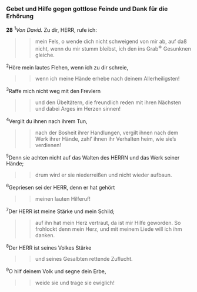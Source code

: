 ### Gebet und Hilfe gegen gottlose Feinde und Dank für die Erhörung

__28__
<sup>1</sup><em>Von David.</em>
Zu dir, HERR, rufe ich:
<blockquote>
<blockquote>
mein Fels, o wende dich nicht schweigend von mir ab,
auf daß nicht, wenn du mir stumm bleibst,
ich den ins Grab<sup title="oder: in die Unterwelt">&#x2732;</sup> Gesunknen gleiche.
</blockquote>
</blockquote>
<sup>2</sup>Höre mein lautes Flehen, wenn ich zu dir schreie,
<blockquote>
<blockquote>
wenn ich meine Hände erhebe nach deinem Allerheiligsten!
</blockquote>
</blockquote>
<sup>3</sup>Raffe mich nicht weg mit den Frevlern
<blockquote>
<blockquote>
und den Übeltätern,
die freundlich reden mit ihren Nächsten
und dabei Arges im Herzen sinnen!
</blockquote>
</blockquote>
<sup>4</sup>Vergilt du ihnen nach ihrem Tun,
<blockquote>
<blockquote>
nach der Bosheit ihrer Handlungen,
vergilt ihnen nach dem Werk ihrer Hände,
zahl’ ihnen ihr Verhalten heim, wie sie’s verdienen!
</blockquote>
</blockquote>
<sup>5</sup>Denn sie achten nicht auf das Walten des HERRN und das Werk seiner Hände;
<blockquote>
<blockquote>
drum wird er sie niederreißen und nicht wieder aufbaun.
</blockquote>
</blockquote>
<sup>6</sup>Gepriesen sei der HERR, denn er hat gehört
<blockquote>
<blockquote>
meinen lauten Hilferuf!
</blockquote>
</blockquote>
<sup>7</sup>Der HERR ist meine Stärke und mein Schild;
<blockquote>
<blockquote>
auf ihn hat mein Herz vertraut, da ist mir Hilfe geworden.
So frohlockt denn mein Herz,
und mit meinem Liede will ich ihm danken.
</blockquote>
</blockquote>
<sup>8</sup>Der HERR ist seines Volkes Stärke
<blockquote>
<blockquote>
und seines Gesalbten rettende Zuflucht.
</blockquote>
</blockquote>
<sup>9</sup>O hilf deinem Volk und segne dein Erbe,
<blockquote>
<blockquote>
weide sie und trage sie ewiglich!
</blockquote>
</blockquote>